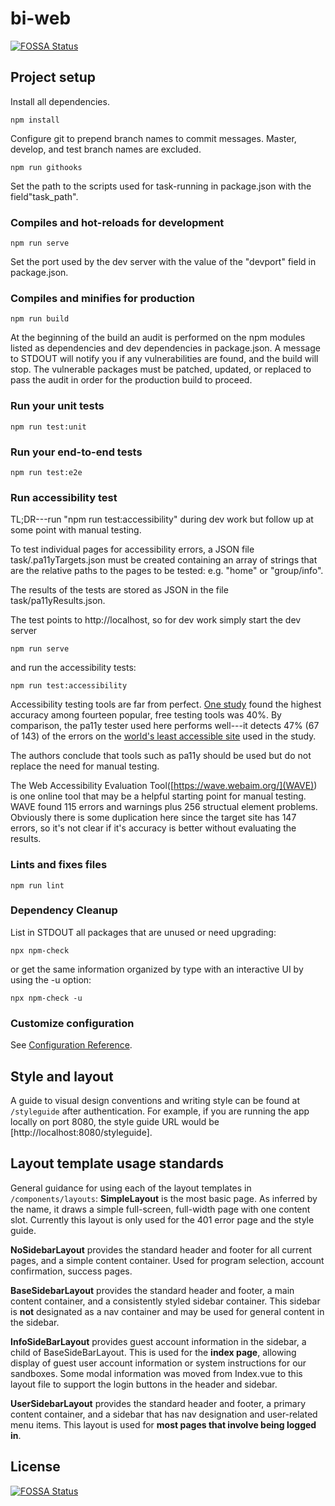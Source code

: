# bi-web
[![FOSSA Status](https://app.fossa.com/api/projects/git%2Bgithub.com%2FBreeding-Insight%2Fbi-web.svg?type=shield)](https://app.fossa.com/projects/git%2Bgithub.com%2FBreeding-Insight%2Fbi-web?ref=badge_shield)


## Project setup
Install all dependencies.
```
npm install
```
Configure git to prepend branch names to commit messages.  Master, develop, and
test branch names are excluded.
```
npm run githooks
```
Set the path to the scripts used for task-running in package.json with the
field"task_path".

### Compiles and hot-reloads for development
```
npm run serve
```
Set the port used by the dev server with the value of the "devport" field in package.json.

### Compiles and minifies for production
```
npm run build
```
At the beginning of the build an audit is performed on the npm modules listed as
dependencies and dev dependencies in package.json.  A message to STDOUT will
notify you if any vulnerabilities are found, and the build will stop.  The
vulnerable packages must be patched, updated, or replaced to pass the audit in
order for the production build to proceed.

### Run your unit tests
```
npm run test:unit
```

### Run your end-to-end tests
```
npm run test:e2e
```

### Run accessibility test
TL;DR---run "npm run test:accessibility" during dev work but follow up at some
point with manual testing.

To test individual pages for accessibility errors, a JSON file
task/.pa11yTargets.json must be created containing an array of strings that are
the relative paths to the pages to be tested: e.g. "home" or "group/info".

The results of the tests are stored as JSON in the file task/pa11yResults.json.

The test points to http://localhost, so for dev work simply start the dev server
```
npm run serve
```
and run the accessibility tests:
```
npm run test:accessibility
```

Accessibility testing tools are far from perfect.  [One
study](https://alphagov.github.io/accessibility-tool-audit/) found the highest
accuracy among fourteen popular, free testing tools was 40%.  By comparison, the
pa11y tester used here performs well---it detects 47% (67 of 143) of the errors
on the [world's least accessible
site](https://alphagov.github.io/accessibility-tool-audit/test-cases.html) used
in the study.

The authors conclude that tools such as pa11y should be used but do not replace
the need for manual testing.

The Web Accessibility Evaluation Tool([https://wave.webaim.org/](WAVE)) is one
online tool that may be a helpful starting point for manual testing.  WAVE found
115 errors and warnings plus 256 structual element problems.  Obviously there is
some duplication here since the target site has 147 errors, so it's not clear if
it's accuracy is better without evaluating the results.

### Lints and fixes files
```
npm run lint
```

### Dependency Cleanup
List in STDOUT all packages that are unused or need upgrading:
```
npx npm-check
```
or get the same information organized by type with an interactive UI by using the -u option:
```
npx npm-check -u
```

### Customize configuration
See [Configuration Reference](https://cli.vuejs.org/config/).

## Style and layout
A guide to visual design conventions and writing style can be found at `/styleguide` after authentication.
For example, if you are running the app locally on port 8080, the style guide URL would be [http://localhost:8080/styleguide].

## Layout template usage standards
General guidance for using each of the layout templates in `/components/layouts`:
**SimpleLayout** is the most basic page. As inferred by the name, it draws a simple full-screen, full-width page with one content slot. Currently this layout is only used for the 401 error page and the style guide.

**NoSidebarLayout** provides the standard header and footer for all current pages, and a simple content container. Used for program selection, account confirmation, success pages.

**BaseSidebarLayout** provides the standard header and footer, a main content container, and a consistently styled sidebar container. This sidebar is **not** designated as a nav container and may be used for general content in the sidebar.

**InfoSideBarLayout** provides guest account information in the sidebar, a child of BaseSideBarLayout. This is used for the **index page**, allowing display of guest user account information or system instructions for our sandboxes. Some modal information was moved from Index.vue to this layout file to support the login buttons in the header and sidebar.

**UserSidebarLayout** provides the standard header and footer, a primary content container, and a sidebar that has nav designation and user-related menu items. This layout is used for **most pages that involve being logged in**.

## License
[![FOSSA Status](https://app.fossa.com/api/projects/git%2Bgithub.com%2FBreeding-Insight%2Fbi-web.svg?type=large)](https://app.fossa.com/projects/git%2Bgithub.com%2FBreeding-Insight%2Fbi-web?ref=badge_large)
